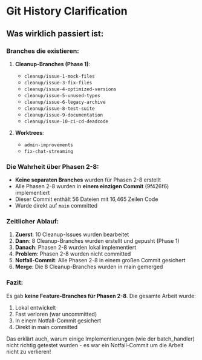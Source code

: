 # Git History Clarification

## Was wirklich passiert ist:

### Branches die existieren:

1. **Cleanup-Branches (Phase 1)**:
   - `cleanup/issue-1-mock-files`
   - `cleanup/issue-3-fix-files`
   - `cleanup/issue-4-optimized-versions`
   - `cleanup/issue-5-unused-types`
   - `cleanup/issue-6-legacy-archive`
   - `cleanup/issue-8-test-suite`
   - `cleanup/issue-9-documentation`
   - `cleanup/issue-10-ci-cd-deadcode`

2. **Worktrees**:
   - `admin-improvements`
   - `fix-chat-streaming`

### Die Wahrheit über Phasen 2-8:

- **Keine separaten Branches** wurden für Phasen 2-8 erstellt
- Alle Phasen 2-8 wurden in **einem einzigen Commit** (9f426f6) implementiert
- Dieser Commit enthält 56 Dateien mit 16,465 Zeilen Code
- Wurde direkt auf `main` committed

### Zeitlicher Ablauf:

1. **Zuerst**: 10 Cleanup-Issues wurden bearbeitet
2. **Dann**: 8 Cleanup-Branches wurden erstellt und gepusht (Phase 1)
3. **Danach**: Phasen 2-8 wurden lokal implementiert
4. **Problem**: Phasen 2-8 wurden nicht committed
5. **Notfall-Commit**: Alle Phasen 2-8 in einem großen Commit gesichert
6. **Merge**: Die 8 Cleanup-Branches wurden in main gemerged

### Fazit:

Es gab **keine Feature-Branches für Phasen 2-8**. Die gesamte Arbeit wurde:
1. Lokal entwickelt
2. Fast verloren (war uncommitted)
3. In einem Notfall-Commit gesichert
4. Direkt in main committed

Das erklärt auch, warum einige Implementierungen (wie der batch_handler) nicht richtig getestet wurden - es war ein Notfall-Commit um die Arbeit nicht zu verlieren!